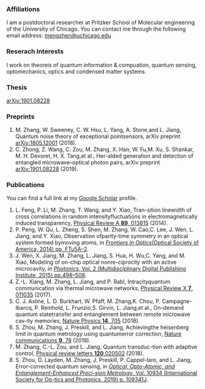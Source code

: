 ### Affiliations

I am a postdoctoral researcher at Pritzker School of Molecular engineering of the University of Chicago.
You can contact me through the following email address: <mengzhen@uchicago.edu>

### Reserach Interests

I work on theoreis of quantum information & compuation, quantum sensing, optomechanics, optics and condensed matter systems.

### Thesis
[arXiv:1901.08228](https://arxiv.org/abs/1901.08228)

### Preprints
1.  M.  Zhang,  W.  Sweeney,  C.  W.  Hsu,  L.  Yang,  A.  Stone,and L. Jiang, Quantum noise theory of exceptional pointsensors, arXiv preprint [arXiv:1805.12001](https://arxiv.org/abs/1805.12001) (2018).
2.  C. Zhong, Z. Wang, C. Zou, M. Zhang, X. Han, W. Fu,M. Xu, S. Shankar, M. H. Devoret, H. X. Tang,et al., Her-alded  generation  and  detection  of  entangled  microwave–optical  photon  pairs,  arXiv  preprint  [arXiv:1901.08228](https://arxiv.org/abs/1901.08228) (2019).

### Publications 
You can find a full link at my [Google Scholar](https://scholar.google.com/citations?user=KUd7teEAAAAJ&hl=en&oi=ao) profile.
1.  L. Feng,  P. Li,  M. Zhang,  T. Wang, and Y. Xiao, Tran-sition linewidth of cross correlations in random intensityfluctuations in electromagnetically induced transparency, [Physical Review A **89**, 013815](https://www.osapublishing.org/abstract.cfm?uri=FiO-2014-FTu5A.2) (2014).
2.  P. Peng, W. Qu, L. Zheng, S. Shen, M. Zhang, W. Cao,C.  Lee,  J.  Wen,  L.  Jiang,  and  Y.  Xiao,  Observation  ofparity-time  symmetry  in  an  optical  system  formed  bymoving atoms, in [_Frontiers in Optics_(Optical Society of America, 2014) pp. FTu5A–2](https://www.osapublishing.org/abstract.cfm?uri=FiO-2014-FTu5A.2).
3.  J.  Wen,  X.  Jiang,  M.  Zhang,  L.  Jiang,  S.  Hua,  H.  Wu,C. Yang, and M. Xiao, Modeling of on-chip optical nonre-ciprocity with an active microcavity, in [_Photonics_, Vol. 2 (Multidisciplinary Digital Publishing Institute, 2015) pp.498–508](https://www.mdpi.com/2304-6732/2/2/498).
4.  Z.-L. Xiang,  M. Zhang,  L. Jiang, and P. Rabl, Intracityquantum communication via thermal microwave networks, [Physical Review X **7**, 011035](https://journals.aps.org/prx/abstract/10.1103/PhysRevX.7.011035) (2017).
5.  C.  J.  Axline,   L.  D.  Burkhart,   W.  Pfaff,   M.  Zhang,K.  Chou,  P.  Campagne-Ibarcq,  P.  Reinhold,  L.  Frunzio,S.  Girvin,  L.  Jiang,et al.,  On-demand  quantum  statetransfer and entanglement between remote microwave cav-ity memories, [Nature Physics **14**, 705](https://www.nature.com/articles/s41567-018-0115-y) (2018).
6.  S.  Zhou,  M. Zhang,  J. Preskill, and  L. Jiang,  Achievingthe heisenberg limit in quantum metrology using quantumerror correction, [Nature communications **9**, 78](https://www.nature.com/articles/s41467-017-02510-3) (2018).
8. M. Zhang, C.-L. Zou, and L. Jiang, Quantum transduc-tion with adaptive control, [Physical review letters **120**,020502](https://journals.aps.org/prl/abstract/10.1103/PhysRevLett.120.020502) (2018).
7.  S.  Zhou,  D.  Layden,  M.  Zhang,  J.  Preskill,  P.  Cappel-laro,  and  L.  Jiang,  Error-corrected  quantum  sensing,  in [_Optical, Opto-Atomic, and Entanglement-Enhanced Preci-sion Metrology_, Vol. 10934 (International Society for Op-tics and Photonics, 2019) p. 109341J](https://www.spiedigitallibrary.org/conference-proceedings-of-spie/10934/109341J/Error-corrected-quantum-sensing/10.1117/12.2511587.short).
